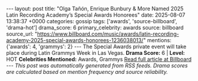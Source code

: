 --- layout: post title: "Olga Tañón, Enrique Bunbury & More Named 2025 Latin Recording Academy’s Special Awards Honorees" date: 2025-08-07 13:38:37 +0000 categories: gossip tags: ['awards', 'source-billboard', 'drama-hot'] drama_score: 6 primary_celebrity: awards source: billboard source_url: "https://www.billboard.com/music/awards/latin-recording-academy-2025-special-awards-honorees-1236038013/" mentions: {'awards': 4, 'grammys': 2} --- The Special Awards private event will take place during Latin Grammys Week in Las Vegas. **Drama Score:** 6 | **Level:** HOT **Celebrities Mentioned:** Awards, Grammys [Read full article at Billboard](https://www.billboard.com/music/awards/latin-recording-academy-2025-special-awards-honorees-1236038013/) --- *This post was automatically generated from RSS feeds. Drama scores are calculated based on mention frequency and source reliability.*